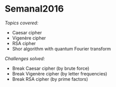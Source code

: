 # SemanaI2016

_Topics covered:_
* Caesar cipher
* Vigenère cipher
* RSA cipher
* Shor algorithm with quantum Fourier transform

_Challenges solved:_
* Break Caesar cipher (by brute force)
* Break Vigenère cipher (by letter frequencies)
* Break RSA cipher (by prime factors)

